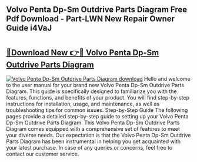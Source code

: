 ## Volvo Penta Dp-Sm Outdrive Parts Diagram Free Pdf Download - Part-LWN New Repair Owner Guide i4VaJ

# <h2><a href="http://dftepx2.blite.top/?on=Volvo+Penta+Dp-Sm+Outdrive+Parts+Diagram">🔗Download New 👉🔴 Volvo Penta Dp-Sm Outdrive Parts Diagram</a></h2>

[![Volvo Penta Dp-Sm Outdrive Parts Diagram download](https://i.imgur.com/lujVjoI.png)](http://dftepx2.blite.top/?on=Volvo+Penta+Dp-Sm+Outdrive+Parts+Diagram)
Hello and welcome to the user manual for your brand new Volvo Penta Dp-Sm Outdrive Parts Diagram. This guide is specifically designed to familiarize you with the features, functions, and benefits of your product. You will find step-by-step instructions for installation, usage, and maintenance, as well as troubleshooting tips for common issues. Step-by-Step Guide The following pages provide a detailed step-by-step guide to setting up your Volvo Penta Dp-Sm Outdrive Parts Diagram. This Volvo Penta Dp-Sm Outdrive Parts Diagram comes equipped with a comprehensive set of features to meet your diverse needs. Our expectation is that the Volvo Penta Dp-Sm Outdrive Parts Diagram has been instrumental in helping you get acquainted with your latest purchase. In case of any queries or concerns, feel free to contact our customer service.
